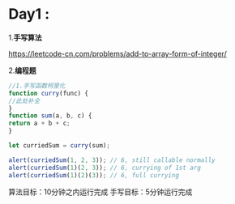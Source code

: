 # Day1 :

1.**手写算法**

https://leetcode-cn.com/problems/add-to-array-form-of-integer/

2.**编程题**

```js
//1.手写函数柯里化
function curry(func) {
//此处补全
}
function sum(a, b, c) {
return a + b + c;
}

let curriedSum = curry(sum);

alert(curriedSum(1, 2, 3)); // 6, still callable normally
alert(curriedSum(1)(2, 3)); // 6, currying of 1st arg
alert(curriedSum(1)(2)(3)); // 6, full currying

```

算法目标：10分钟之内运行完成
手写目标：5分钟运行完成

